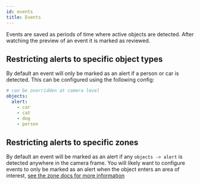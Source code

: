 ```yaml
---
id: events
title: Events
---
```


Events are saved as periods of time where active objects are detected. After watching the preview of an event it is marked as reviewed.

## Restricting alerts to specific object types

By default an event will only be marked as an alert if a person or car is detected. This can be configured using the following config:

```yaml
# can be overridden at camera level
objects:
  alert:
    - car
    - cat
    - dog
    - person
```

## Restricting alerts to specific zones

By default an event will be marked as an alert if any `objects -> alert` is detected anywhere in the camera frame. You will likely want to configure events to only be marked as an alert when the object enters an area of interest, [see the zone docs for more information](./zones.mdzones#restricting-alerts-to-specific-zones)
